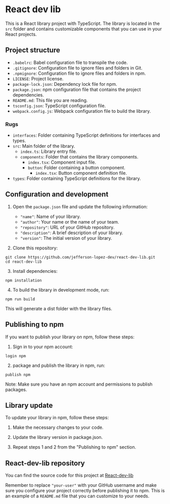 # React dev lib

This is a React library project with TypeScript. The library is located in the `src` folder and contains customizable components that you can use in your React projects.

## Project structure

- `.babelrc`: Babel configuration file to transpile the code.
- `.gitignore`: Configuration file to ignore files and folders in Git.
- `.npmignore`: Configuration file to ignore files and folders in npm.
- `LICENSE`: Project license.
- `package-lock.json`: Dependency lock file for npm.
- `package.json`: npm configuration file that contains the project dependencies.
- `README.md`: This file you are reading.
- `tsconfig.json`: TypeScript configuration file.
- `webpack.config.js`: Webpack configuration file to build the library.

### Rugs

- `interfaces`: Folder containing TypeScript definitions for interfaces and types.
- `src`: Main folder of the library.
  - `index.ts`: Library entry file.
  - `components`: Folder that contains the library components.
    - `index.tsx`: Component input file.
    - `button`: Folder containing a button component.
      - `index.tsx`: Button component definition file.
- `types`: Folder containing TypeScript definitions for the library.

## Configuration and development

1. Open the `package.json` file and update the following information:

   - `"name"`: Name of your library.
   - `"author"`: Your name or the name of your team.
   - `"repository"`: URL of your GitHub repository.
   - `"description"`: A brief description of your library.
   - `"version"`: The initial version of your library.

2. Clone this repository:

```shell
git clone https://github.com/jefferson-lopez-dev/react-dev-lib.git
cd react-dev-lib
```

3. Install dependencies:

```shell
npm installation
```

4. To build the library in development mode, run:

```shell
npm run build
```

This will generate a dist folder with the library files.

## Publishing to npm

If you want to publish your library on npm, follow these steps:

1. Sign in to your npm account:

```shell
login npm
```

2. package and publish the library in npm, run:

```shell
publish npm
```

Note: Make sure you have an npm account and permissions to publish packages.

## Library update

To update your library in npm, follow these steps:

1. Make the necessary changes to your code.

2. Update the library version in package.json.

3. Repeat steps 1 and 2 from the "Publishing to npm" section.

## React-dev-lib repository

You can find the source code for this project at [React-dev-lib](https://github.com/jefferson-lopez-dev/react-dev-lib.git)

Remember to replace `"your-user"` with your GitHub username and make sure you configure your project correctly before publishing it to npm. This is an example of a `README.md` file that you can customize to your needs.
